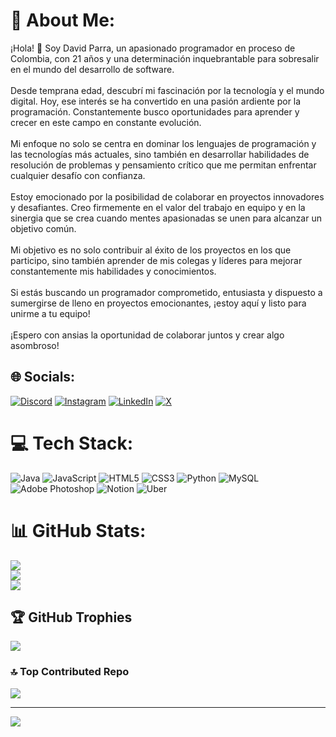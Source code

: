 # 💫 About Me:
¡Hola! 👋 Soy David Parra, un apasionado programador en proceso de Colombia, con 21 años y una determinación inquebrantable para sobresalir en el mundo del desarrollo de software.<br><br>Desde temprana edad, descubrí mi fascinación por la tecnología y el mundo digital. Hoy, ese interés se ha convertido en una pasión ardiente por la programación. Constantemente busco oportunidades para aprender y crecer en este campo en constante evolución.<br><br>Mi enfoque no solo se centra en dominar los lenguajes de programación y las tecnologías más actuales, sino también en desarrollar habilidades de resolución de problemas y pensamiento crítico que me permitan enfrentar cualquier desafío con confianza.<br><br>Estoy emocionado por la posibilidad de colaborar en proyectos innovadores y desafiantes. Creo firmemente en el valor del trabajo en equipo y en la sinergia que se crea cuando mentes apasionadas se unen para alcanzar un objetivo común.<br><br>Mi objetivo es no solo contribuir al éxito de los proyectos en los que participo, sino también aprender de mis colegas y líderes para mejorar constantemente mis habilidades y conocimientos.<br><br>Si estás buscando un programador comprometido, entusiasta y dispuesto a sumergirse de lleno en proyectos emocionantes, ¡estoy aquí y listo para unirme a tu equipo!<br><br>¡Espero con ansias la oportunidad de colaborar juntos y crear algo asombroso!


## 🌐 Socials:
[![Discord](https://img.shields.io/badge/Discord-%237289DA.svg?logo=discord&logoColor=white)](https://discord.gg/davidparrap12) [![Instagram](https://img.shields.io/badge/Instagram-%23E4405F.svg?logo=Instagram&logoColor=white)](https://instagram.com/davidparrap12) [![LinkedIn](https://img.shields.io/badge/LinkedIn-%230077B5.svg?logo=linkedin&logoColor=white)](https://linkedin.com/in/https://www.linkedin.com/in/david-fernando-parra-pardo-/) [![X](https://img.shields.io/badge/X-black.svg?logo=X&logoColor=white)](https://x.com/@DavidParrap12_) 

# 💻 Tech Stack:
![Java](https://img.shields.io/badge/java-%23ED8B00.svg?style=for-the-badge&logo=openjdk&logoColor=white) ![JavaScript](https://img.shields.io/badge/javascript-%23323330.svg?style=for-the-badge&logo=javascript&logoColor=%23F7DF1E) ![HTML5](https://img.shields.io/badge/html5-%23E34F26.svg?style=for-the-badge&logo=html5&logoColor=white) ![CSS3](https://img.shields.io/badge/css3-%231572B6.svg?style=for-the-badge&logo=css3&logoColor=white) ![Python](https://img.shields.io/badge/python-3670A0?style=for-the-badge&logo=python&logoColor=ffdd54) ![MySQL](https://img.shields.io/badge/mysql-%2300000f.svg?style=for-the-badge&logo=mysql&logoColor=white) ![Adobe Photoshop](https://img.shields.io/badge/adobe%20photoshop-%2331A8FF.svg?style=for-the-badge&logo=adobe%20photoshop&logoColor=white) ![Notion](https://img.shields.io/badge/Notion-%23000000.svg?style=for-the-badge&logo=notion&logoColor=white) ![Uber](https://img.shields.io/badge/Uber-%23000000.svg?style=for-the-badge&logo=Uber&logoColor=white)
# 📊 GitHub Stats:
![](https://github-readme-stats.vercel.app/api?username=DavidParrap12&theme=merko&hide_border=false&include_all_commits=false&count_private=false)<br/>
![](https://github-readme-streak-stats.herokuapp.com/?user=DavidParrap12&theme=merko&hide_border=false)<br/>
![](https://github-readme-stats.vercel.app/api/top-langs/?username=DavidParrap12&theme=merko&hide_border=false&include_all_commits=false&count_private=false&layout=compact)

## 🏆 GitHub Trophies
![](https://github-profile-trophy.vercel.app/?username=DavidParrap12&theme=radical&no-frame=false&no-bg=true&margin-w=4)

### 🔝 Top Contributed Repo
![](https://github-contributor-stats.vercel.app/api?username=DavidParrap12&limit=5&theme=gruvbox&combine_all_yearly_contributions=true)

---
[![](https://visitcount.itsvg.in/api?id=DavidParrap12&icon=2&color=3)](https://visitcount.itsvg.in)

<!-- Proudly created with GPRM ( https://gprm.itsvg.in ) -->

